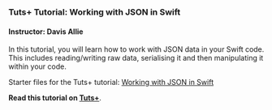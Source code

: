 ### Tuts+ Tutorial: Working with JSON in Swift

#### Instructor: Davis Allie

In this tutorial, you will learn how to work with JSON data in your Swift code. This includes reading/writing raw data, serialising it and then manipulating it within your code.

Starter files for the Tuts+ tutorial: [Working with JSON in Swift](http://code.tutsplus.com/tutorials/working-with-json-in-swift--cms-25335)

**Read this tutorial on [Tuts+](https://code.tutsplus.com)**.
